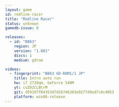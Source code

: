 ```yaml
---
layout: game
id: redline-racer
title: "Redline Racer"
status: unknown
gamedb-issue: 0

releases:
  - id: "B863"
    region: JP
    version: "1.001"
    discs: 1
    medium: gdrom

videos:
  - fingerprint: "B863 GD-ROM1/1 JP"
    title: Intro auto run
    hw: i7 2720qm, GeForce 540M
    yt: cuZ02CLBtrM
    git: d59197f84353d7d2b746383e9277d9ed7c8c4053
    platform: win86-release
---
```

